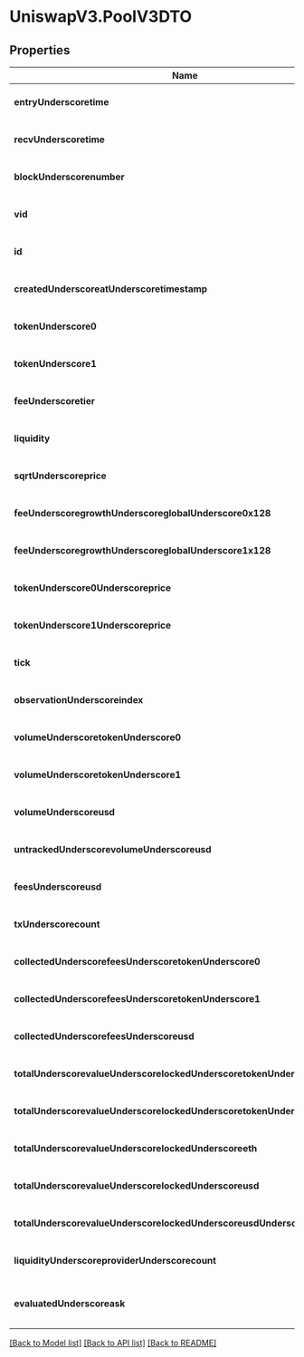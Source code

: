 # UniswapV3.PoolV3DTO

## Properties
Name | Type | Description | Notes
------------ | ------------- | ------------- | -------------
**entryUnderscoretime** | **string** |  | [optional] [default to null]
**recvUnderscoretime** | **string** |  | [optional] [default to null]
**blockUnderscorenumber** | **integer** |  | [optional] [default to null]
**vid** | **integer** |  | [optional] [default to null]
**id** | **string** |  | [optional] [default to null]
**createdUnderscoreatUnderscoretimestamp** | **string** |  | [optional] [default to null]
**tokenUnderscore0** | **string** |  | [optional] [default to null]
**tokenUnderscore1** | **string** |  | [optional] [default to null]
**feeUnderscoretier** | [**NumericsBigInteger**](NumericsBigInteger.md) |  | [optional] [default to null]
**liquidity** | [**NumericsBigInteger**](NumericsBigInteger.md) |  | [optional] [default to null]
**sqrtUnderscoreprice** | [**NumericsBigInteger**](NumericsBigInteger.md) |  | [optional] [default to null]
**feeUnderscoregrowthUnderscoreglobalUnderscore0x128** | [**NumericsBigInteger**](NumericsBigInteger.md) |  | [optional] [default to null]
**feeUnderscoregrowthUnderscoreglobalUnderscore1x128** | [**NumericsBigInteger**](NumericsBigInteger.md) |  | [optional] [default to null]
**tokenUnderscore0Underscoreprice** | **string** |  | [optional] [default to null]
**tokenUnderscore1Underscoreprice** | **string** |  | [optional] [default to null]
**tick** | [**NumericsBigInteger**](NumericsBigInteger.md) |  | [optional] [default to null]
**observationUnderscoreindex** | [**NumericsBigInteger**](NumericsBigInteger.md) |  | [optional] [default to null]
**volumeUnderscoretokenUnderscore0** | **string** |  | [optional] [default to null]
**volumeUnderscoretokenUnderscore1** | **string** |  | [optional] [default to null]
**volumeUnderscoreusd** | **string** |  | [optional] [default to null]
**untrackedUnderscorevolumeUnderscoreusd** | **string** |  | [optional] [default to null]
**feesUnderscoreusd** | **string** |  | [optional] [default to null]
**txUnderscorecount** | [**NumericsBigInteger**](NumericsBigInteger.md) |  | [optional] [default to null]
**collectedUnderscorefeesUnderscoretokenUnderscore0** | **string** |  | [optional] [default to null]
**collectedUnderscorefeesUnderscoretokenUnderscore1** | **string** |  | [optional] [default to null]
**collectedUnderscorefeesUnderscoreusd** | **string** |  | [optional] [default to null]
**totalUnderscorevalueUnderscorelockedUnderscoretokenUnderscore0** | **string** |  | [optional] [default to null]
**totalUnderscorevalueUnderscorelockedUnderscoretokenUnderscore1** | **string** |  | [optional] [default to null]
**totalUnderscorevalueUnderscorelockedUnderscoreeth** | **string** |  | [optional] [default to null]
**totalUnderscorevalueUnderscorelockedUnderscoreusd** | **string** |  | [optional] [default to null]
**totalUnderscorevalueUnderscorelockedUnderscoreusdUnderscoreuntracked** | **string** |  | [optional] [default to null]
**liquidityUnderscoreproviderUnderscorecount** | **string** |  | [optional] [default to null]
**evaluatedUnderscoreask** | **float** |  | [optional] [readonly] [default to null]

[[Back to Model list]](../README.md#documentation-for-models) [[Back to API list]](../README.md#documentation-for-api-endpoints) [[Back to README]](../README.md)


